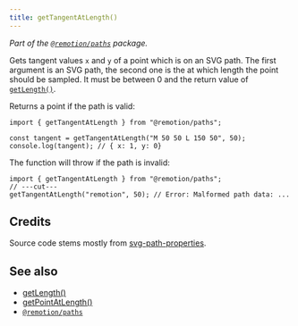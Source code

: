 ```yaml
---
title: getTangentAtLength()
---
```


_Part of the [`@remotion/paths`](/docs/paths) package._

Gets tangent values `x` and `y` of a point which is on an SVG path. The first argument is an SVG path, the second one is the at which length the point should be sampled. It must be between 0 and the return value of [`getLength()`](/docs/paths/get-length).

Returns a point if the path is valid:

```tsx twoslash
import { getTangentAtLength } from "@remotion/paths";

const tangent = getTangentAtLength("M 50 50 L 150 50", 50);
console.log(tangent); // { x: 1, y: 0}
```

The function will throw if the path is invalid:

```tsx twoslash
import { getTangentAtLength } from "@remotion/paths";
// ---cut---
getTangentAtLength("remotion", 50); // Error: Malformed path data: ...
```

## Credits

Source code stems mostly from [svg-path-properties](https://www.npmjs.com/package/svg-path-properties).

## See also

- [getLength()](/docs/paths/get-length)
- [getPointAtLength()](/docs/paths/get-point-at-length)
- [`@remotion/paths`](/docs/paths)
